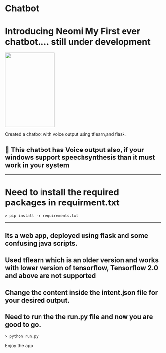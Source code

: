 # Chatbot

# Introducing Neomi My First ever chatbot.... still under development
<img src="https://github.com/neoaman/Chatbot/blob/master/static/img/AI.jpg" width="160" height="240"/>

Created a chatbot with voice output using tflearn,and flask.   
<h2> &#x1F535;  This chatbot has Voice output also, if your windows support speechsynthesis than it must work in your system </h2>
<hr>

# Need to install the required packages in requirment.txt

```
> pip install -r requirements.txt
```

<hr>


## Its a web app, deployed using flask and some confusing java scripts.
## Used tflearn which is an older version and works with lower version of tensorflow, Tensorflow 2.0 and above are not supported
## Change the content inside the intent.json file for your desired output.
## Need to run the the run.py file and now you are good to go. 


```
> python run.py
```


Enjoy the app
